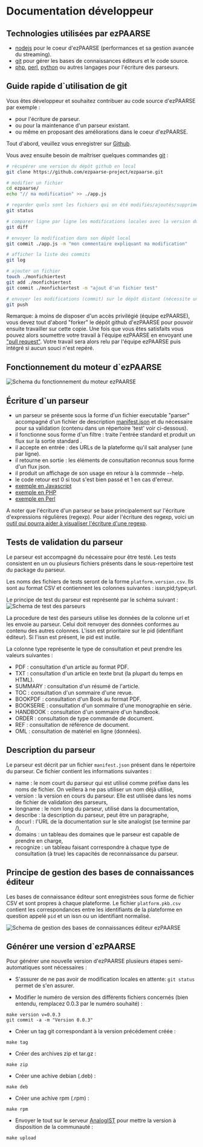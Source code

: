 # Documentation développeur #

## Technologies utilisées par ezPAARSE ##

* [nodejs](http://nodejs.org/) pour le coeur d'ezPAARSE (performances et sa gestion avancée du streaming).
* [git](http://git-scm.com/) pour gérer les bases de connaissances éditeurs et le code source.
* [php](http://php.net), [perl](http://www.perl.org/), [python](http://www.python.org/) ou autres langages pour l'écriture des parseurs.

## Guide rapide d`utilisation de git ##

Vous êtes développeur et souhaitez contribuer au code source d'ezPAARSE par exemple :

* pour l'écriture de parseur.
* ou pour la maintenance d'un parseur existant.
* ou même en proposant des améliorations dans le coeur d'ezPAARSE.

Tout d'abord, veuillez vous enregistrer sur [Github](https://github.com/).

Vous avez ensuite besoin de maîtriser quelques commandes [git](http://git-scm.com/) :

```bash
# récupérer une version du dépôt github en local
git clone https://github.com/ezpaarse-project/ezpaarse.git

# modifier un fichier
cd ezpaarse/
echo "// ma modification" >> ./app.js

# regarder quels sont les fichiers qui on été modifiés/ajoutés/supprimés (avant commit)
git status

# comparer ligne par ligne les modifications locales avec la version du dépôt locale avant modification
git diff

# envoyer la modification dans son dépôt local
git commit ./app.js -m "mon commentaire expliquant ma modification"

# afficher la liste des commits
git log

# ajouter un fichier
touch ./monfichiertest
git add ./monfichiertest
git commit ./monfichiertest -m "ajout d'un fichier test"

# envoyer les modifications (commit) sur le dépôt distant (nécessite une autorisation sur le dépôt distant)
git push
```

Remarque: à moins de disposer d'un accès privilégié (équipe ezPAARSE), vous devez tout d'abord "forker" le dépôt github d'ezPAARSE pour pouvoir ensuite travailler sur cette copie. Une fois que vous êtes satisfaits vous pouvez alors soumettre votre travail à l'équipe ezPAARSE en envoyant une ["pull request"](https://help.github.com/articles/using-pull-requests). Votre travail sera alors relu par l'équipe ezPAARSE puis intégré si aucun souci n'est repéré.

## Fonctionnement du moteur d`ezPAARSE

![Schema du fonctionnement du moteur ezPAARSE](images/ezPAARSE-Moteur.png "Moteur ezPAARSE")

## Écriture d`un parseur ##

* un parseur se présente sous la forme d'un fichier executable "parser" accompagné d'un fichier de description [manifest.json](https://github.com/ezpaarse-project/ezpaarse/blob/master/platforms/sd/manifest.json) et du nécessaire pour sa validation (contenu dans un répertoire 'test' voir ci-dessous).
* il fonctionne sous forme d'un filtre : traite l'entrée standard et produit un flux sur la sortie standard .
* il accepte en entrée : des URLs de la plateforme qu'il sait analyser (une par ligne).
* il retourne en sortie : les éléments de consultation reconnus sous forme d'un flux json.
* il produit un affichage de son usage en retour à la commnde --help.
* le code retour est 0 si tout s'est bien passé et 1 en cas d'erreur.
* [exemple en Javascript](https://github.com/ezpaarse-project/ezpaarse/blob/master/platforms/sd/parser)
* [exemple en PHP](https://github.com/ezpaarse-project/ezpaarse/blob/master/platforms/sd/parser.php)
* [exemple en Perl](https://github.com/ezpaarse-project/ezpaarse/blob/master/platforms/sd/parser.pl)

A noter que l'écriture d'un parseur se base principalement sur l'écriture d'expressions régulières (regexp).
Pour aider l'écriture des regexp, voici un [outil qui pourra aider à visualiser l'écriture d'une regexp](http://www.regexper.com/).

## Tests de validation du parseur

Le parseur est accompagné du nécessaire pour être testé.
Les tests consistent en un ou plusieurs fichiers présents dans le sous-repertoire test du package du parseur.

Les noms des fichiers de tests seront de la forme ``platform.version.csv``. Ils sont au format CSV et contiennent les colonnes suivantes : issn;pid;type;url.

Le principe de test du parseur est représenté par le schéma suivant :
![Schema de test des parseurs](images/ezPAARSE-Test-des-Parseurs.png "Test des parseurs")

La procedure de test des parseurs utilise les données de la colonne url et les envoie au parseur. Celui doit renvoyer des données conformes au contenu des autres colonnes. 
L'issn est prioritaire sur le pid (identifiant éditeur). Si l'issn est présent, le pid est inutile. 

La colonne type représente le type de consultation et peut prendre les valeurs suivantes :

* PDF : consultation d'un article au format PDF.
* TXT : consultation d'un article en texte brut (la plupart du temps en HTML).
* SUMMARY : consultation d'un résumé de l'article.
* TOC : consultation d'un sommaire d'une revue.
* BOOKPDF : consultation d'un Book au format PDF.
* BOOKSERIE : consultation d'un sommaire d'une monographie en série.
* HANDBOOK : consultation d'un sommaire d'un handbook.
* ORDER : consultation de type commande de document.
* REF : consultation de référence de document.
* OML : consultation de matériel en ligne (données).

## Description du parseur

Le parseur est décrit par un fichier ``manifest.json`` présent dans le répertoire du parseur.
Ce fichier contient les informations suivantes :

* name : le nom court du parseur qui est utilisé comme préfixe dans les noms de fichier. On veillera à ne pas utiliser un nom déjà utilisé,
* version : la version en cours du parseur. Elle est utilisée dans les noms de fichier de validation des parseurs,
* longname : le nom long du parseur, utilisé dans la documentation,
* describe : la description du parseur, peut être un paragraphe,
* docurl : l'URL de la documentation sur le site analogist (se termine par /),
* domains : un tableau des domaines que le parseur est capable de prendre en charge,
* recognize : un tableau faisant correspondre à chaque type de consultation (à true) les capacités de reconnaissance du parseur.

## Principe de gestion des bases de connaissances éditeur

Les bases de connaissance éditeur sont enregistrées sous forme de fichier CSV et sont propres à chaque plateforme. Le fichier ``platform.pkb.csv`` contient les correspondances entre les identifiants de la plateforme en question appelé ``pid`` et un issn ou un identifiant normalisé.


![Schema de gestion des bases de connaissances éditeur ezPAARSE](images/ezPAARSE-Architecture-PKB.png "PKB ezPAARSE")

## Générer une version d`ezPAARSE ##

Pour générer une nouvelle version d'ezPAARSE plusieurs étapes semi-automatiques sont nécessaires :

- S'assurer de ne pas avoir de modification locales en attente: `git status` permet de s'en assurer.

- Modifier le numéro de version des différents fichiers concernés (bien entendu, remplacez 0.0.3 par le numéro souhaité) :
```console
make version v=0.0.3
git commit -a -m "Version 0.0.3"
```

- Créer un tag git correspondant à la version précédement créée :
```console
make tag
```

- Créer des archives zip et tar.gz :
```
make zip
```

- Créer une achive debian (.deb) :
```console
make deb
```

- Créer une achive rpm (.rpm) :
```console
make rpm
```

- Envoyer le tout sur le serveur [AnalogIST](http://analogist.couperin.org) pour mettre la version à disposition de la communauté :
```console
make upload
```
